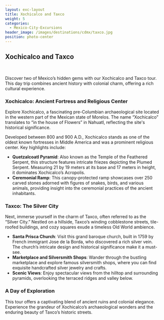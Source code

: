 ```yaml
---
layout: exc-layout
title: Xochicalco and Taxco
weight: 5
categories:
  - Mexico-City-Excursions
header_image: /images/destinations/cdmx/taxco.jpg
position: photo-center
---
```

## Xochicalco and Taxco

&nbsp;

Discover two of Mexico’s hidden gems with our Xochicalco and Taxco tour. This day trip combines ancient history with colonial charm, offering a rich cultural experience.

### Xochicalco: Ancient Fortress and Religious Center

Explore Xochicalco, a fascinating pre-Columbian archaeological site located in the western part of the Mexican state of Morelos. The name “Xochicalco” translates to “in the house of Flowers” in Nahuatl, reflecting the site's historical significance.

Developed between 800 and 900 A.D., Xochicalco stands as one of the oldest known fortresses in Middle America and was a prominent religious center. Key highlights include:

- **Quetzalcoatl Pyramid**: Also known as the Temple of the Feathered Serpent, this structure features intricate friezes depicting the Plumed Serpent. Measuring 21 by 19 meters at its base and 17 meters in height, it dominates Xochicalco’s Acropolis.
- **Ceremonial Ramp**: This canopy-protected ramp showcases over 250 carved stones adorned with figures of snakes, birds, and various animals, providing insight into the ceremonial practices of the ancient inhabitants.

### Taxco: The Silver City

Next, immerse yourself in the charm of Taxco, often referred to as the “Silver City.” Nestled on a hillside, Taxco’s winding cobblestone streets, tile-roofed buildings, and cozy squares exude a timeless Old World ambience.

- **Santa Prisca Church**: Visit this grand baroque church, built in 1759 by French immigrant Jose de la Borda, who discovered a rich silver vein. The church’s intricate design and historical significance make it a must-see.
- **Marketplace and Silversmith Shops**: Wander through the bustling marketplace and explore famous silversmith shops, where you can find exquisite handcrafted silver jewelry and crafts.
- **Scenic Views**: Enjoy spectacular views from the hilltop and surrounding pyramids, overlooking the terraced ridges and valley below.

### A Day of Exploration

This tour offers a captivating blend of ancient ruins and colonial elegance. Experience the grandeur of Xochicalco’s archaeological wonders and the enduring beauty of Taxco’s historic streets.

&nbsp;
